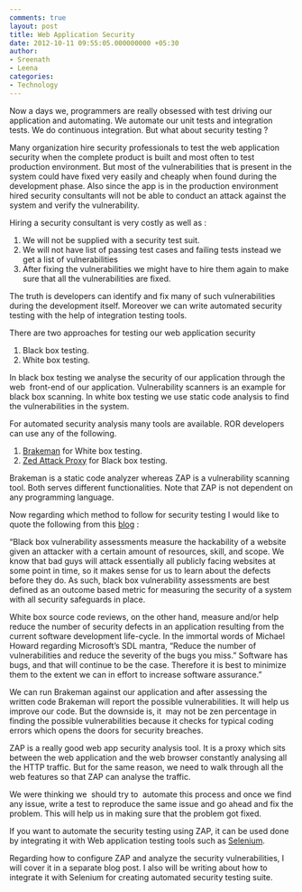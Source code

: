 ```yaml
---
comments: true
layout: post
title: Web Application Security
date: 2012-10-11 09:55:05.000000000 +05:30
author: 
- Sreenath
- Leena
categories:
- Technology
---
```

<p class="c0"><span>Now a days we, programmers are really obsessed
    with test driving our application and automating. We automate our
    unit tests and integration tests. We do continuous
    integration. But what about security testing
    ?</span></p><p class="c0
    c2"><span></span></p><p class="c0"><span>Many organization hire
    security professionals to test the web application security when
    the complete product is built and most often to test production
    environment. But most of the vulnerabilities that is present in
    the system could have fixed very easily and cheaply when found
    during the development phase. Also since the app is in the
    production environment hired security consultants will not be able
    to conduct an attack against the system and verify the
    vulnerability.</span></p><p class="c0
    c2"><span></span></p><p class="c0"><span>Hiring a security
    consultant is very costly as well as :</span></p><p class="c0
    c2"><span></span></p><ol class="c6" start="1"><li class="c4
    c0"><span>We will not be supplied with a security test
    suit.</span></li><li class="c4 c0"><span>We will not have list of
    passing test cases and failing tests instead we get a list of
    vulnerabilities</span></li><li class="c4 c0"><span>After fixing
    the vulnerabilities we might have to hire them again to make sure
    that all the vulnerabilities are
    fixed.</span></li></ol><p class="c0
    c2"><span></span></p><p class="c0"><span>The truth is developers
    can identify and fix many of such vulnerabilities during the
    development itself. Moreover we can write automated security
    testing with the help of integration testing
    tools.</span></p><p class="c0
    c2"><span></span></p><p class="c0"><span>There are two approaches
    for testing our web application security</span></p><p class="c0
    c2"><span></span></p><ol class="c6" start="1"><li class="c4
    c0"><span>Black box testing.</span></li><li class="c0
    c4"><span>White box testing.</span></li></ol><p class="c0
    c2"><span></span></p><p class="c0"><span>In black box testing we
    analyse the security of our application through the web
    &nbsp;front-end of our application. Vulnerability scanners is an
    example for black box scanning. In white box testing we use static
    code analysis to find the vulnerabilities in the
    system.</span></p><p class="c0
    c2"><span></span></p><p class="c0"><span>For automated security
    analysis many tools are available. ROR developers can use any of
    the following.</span></p><p class="c0
    c2"><span></span></p><ol class="c6" start="1"><li class="c4
    c0"><span class="c7"><a class="c10"
    href="http://brakemanscanner.org/">Brakeman</a></span><span>&nbsp;for
    White box testing.</span></li><li class="c4
    c0"><span class="c7"><a class="c10"
    href="https://www.owasp.org/index.php/OWASP_Zed_Attack_Proxy_Project">Zed
    Attack Proxy</a></span><span>&nbsp;for Black box
    testing.</span></li></ol><p class="c0
    c2"><span></span></p><p class="c0
    c2"><span></span></p><p class="c0"><span>Brakeman is a static code
    analyzer whereas ZAP is a vulnerability scanning tool. Both serves
    different functionalities. Note that ZAP is not dependent on any
    programming language.</span></p><p class="c0
    c2"><span></span></p><p class="c0"><span>Now regarding which
    method to follow for security testing I would like to quote the
    following from this </span><span class="c7"><a class="c10"
    href="http://jeremiahgrossman.blogspot.in/2009/10/black-box-vs-white-box-you-are-doing-it.html">blog</a></span><span>&nbsp;</span><span>:</span></p><p class="c0
    c2"><span></span></p><p class="c0"><span class="c8">&ldquo;Black
    box vulnerability assessments measure the hackability of a website
    given an attacker with a certain amount of resources, skill, and
    scope. We know that bad guys will attack essentially all publicly
    facing websites at some point in time, so it makes sense for us to
    learn about the defects before they do. As such, black box
    vulnerability assessments are best defined as an outcome based
    metric for measuring the security of a system with all security
    safeguards in place.</span></p><p class="c0
    c2"><span class="c8"></span></p><p class="c0"><span class="c8">White
    box source code reviews, on the other hand, measure and/or help
    reduce the number of security defects in an application resulting
    from the current software development life-cycle. In the immortal
    words of Michael Howard regarding Microsoft&rsquo;s SDL mantra,
    &ldquo;Reduce the number of vulnerabilities and reduce the
    severity of the bugs you miss.&rdquo; Software has bugs, and that
    will continue to be the case. Therefore it is best to minimize
    them to the extent we can in effort to increase software
    assurance.&rdquo;</span></p><p class="c0
    c2"><span class="c13"></span></p><p class="c0"><span>We can run
    Brakeman against our application and after assessing the written
    code Brakeman will report the possible vulnerabilities. It will
    help us improve our code. But the downside is, it &nbsp;may not be
    zen percentage in finding the possible vulnerabilities because it
    checks for typical coding errors which opens the doors for
    security breaches. </span></p><p class="c0
    c2"><span></span></p><p class="c0"><span>ZAP is a really good web
    app security analysis tool. It is a proxy which sits between the
    web application and the web browser constantly analysing all the
    HTTP traffic. But for the same reason, we need to walk through all
    the web features so that ZAP can analyse the
    traffic. </span></p><p class="c0"><span>We were thinking we
    &nbsp;should try to &nbsp;automate this process and once we find
    any issue, write a test to reproduce the same issue and go ahead
    and fix the problem. This will help us in making sure that the
    problem got fixed.</span></p><p class="c0
    c2"><span></span></p><p class="c0"><span>If you want to automate
    the security testing using ZAP, it can be used done by integrating
    it with Web application testing tools such
    as </span><span class="c7"><a class="c10"
    href="http://seleniumhq.org/">Selenium</a></span><span>.</span></p><p class="c0
    c2"><span></span></p><p class="c0"><span>Regarding how to
    configure ZAP and analyze the security vulnerabilities, I will
    cover it in a separate blog post. I also will be writing about how
    to integrate it with Selenium for creating automated security
    testing suite.</span></p>
